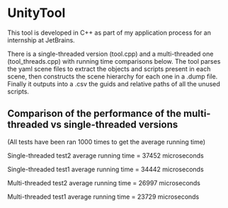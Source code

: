 # UnityTool
  This tool is developed in C++ as part of my application process for an internship at JetBrains. 
  
  There is a single-threaded version (tool.cpp) and a multi-threaded one (tool_threads.cpp) with running time comparisons below.
  The tool parses the yaml scene files to extract the objects and scripts present in each scene, then constructs the scene hierarchy for each one in a .dump file. Finally it outputs into a .csv the guids and relative paths of all the unused scripts.


## Comparison of the performance of the multi-threaded vs single-threaded versions
(All tests have been ran 1000 times to get the average running time)

  Single-threaded test2 average running time = 37452 microseconds 
  
  Single-threaded test1 average running time = 34442 microseconds 

  Multi-threaded test2 average running time = 26997 microseconds
  
  Multi-threaded test1 average running time = 23729 microseconds
